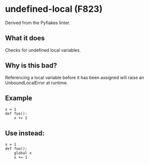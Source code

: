 # undefined-local (F823)
Derived from the Pyflakes linter.
## What it does
Checks for undefined local variables.
## Why is this bad?
Referencing a local variable before it has been assigned will raise
an UnboundLocalError at runtime.
## Example
```
x = 1
def foo():
    x += 1
```
## Use instead:
```
x = 1
def foo():
    global x
    x += 1
```